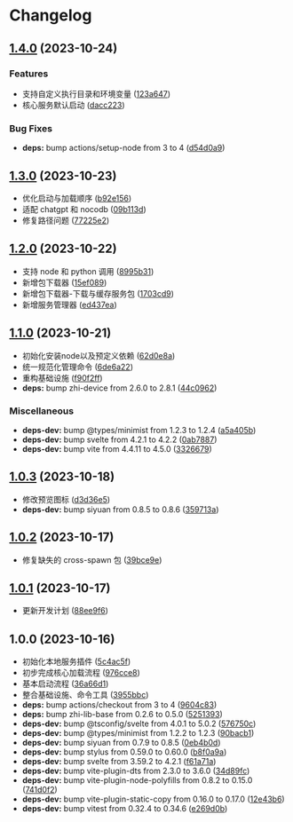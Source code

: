 # Changelog

## [1.4.0](https://github.com/terwer/siyuan-plugin-local-service/compare/v1.3.0...v1.4.0) (2023-10-24)
### Features
* 支持自定义执行目录和环境变量 ([123a647](https://github.com/terwer/siyuan-plugin-local-service/commit/123a6473f868d4f21d789432870521478eb2782c))
* 核心服务默认启动 ([dacc223](https://github.com/terwer/siyuan-plugin-local-service/commit/dacc223ac2541c581f90603344cc289a6f299093))
### Bug Fixes
* **deps:** bump actions/setup-node from 3 to 4 ([d54d0a9](https://github.com/terwer/siyuan-plugin-local-service/commit/d54d0a9b9f9983d10a37887d5e01df00787f1a26))
## [1.3.0](https://github.com/terwer/siyuan-plugin-local-service/compare/v1.2.0...v1.3.0) (2023-10-23)
* 优化启动与加载顺序 ([b92e156](https://github.com/terwer/siyuan-plugin-local-service/commit/b92e1565d759a4218983bbf585f34040a5ad07fe))
* 适配 chatgpt 和 nocodb ([09b113d](https://github.com/terwer/siyuan-plugin-local-service/commit/09b113d2621f32d21e730d8828dbd047a785bd73))
* 修复路径问题 ([77225e2](https://github.com/terwer/siyuan-plugin-local-service/commit/77225e204c198c83ef3171d17c9a60687f17df4e))
## [1.2.0](https://github.com/terwer/siyuan-plugin-local-service/compare/v1.1.0...v1.2.0) (2023-10-22)
* 支持 node 和 python 调用 ([8995b31](https://github.com/terwer/siyuan-plugin-local-service/commit/8995b31ac0edc838cb54461ba853cc37d00f54a0))
* 新增包下载器 ([15ef089](https://github.com/terwer/siyuan-plugin-local-service/commit/15ef089c0c4cf4282479a5c356f505a5d3db7fcf))
* 新增包下载器-下载与缓存服务包 ([1703cd9](https://github.com/terwer/siyuan-plugin-local-service/commit/1703cd98574d186b5a3e75c59b2227ba48d96722))
* 新增服务管理器 ([ed437ea](https://github.com/terwer/siyuan-plugin-local-service/commit/ed437ea350d167d872046aac226820a5207540b2))
## [1.1.0](https://github.com/terwer/siyuan-plugin-local-service/compare/v1.0.3...v1.1.0) (2023-10-21)
* 初始化安装node以及预定义依赖 ([62d0e8a](https://github.com/terwer/siyuan-plugin-local-service/commit/62d0e8a31845ae7e97ad208a8b4595a40462c29f))
* 统一规范化管理命令 ([6de6a22](https://github.com/terwer/siyuan-plugin-local-service/commit/6de6a22a6583128e6cedf7f9e41402cffcd378ce))
* 重构基础设施 ([f90f2ff](https://github.com/terwer/siyuan-plugin-local-service/commit/f90f2ff4147b4af10299894e207498c044aa33e5))
* **deps:** bump zhi-device from 2.6.0 to 2.8.1 ([44c0962](https://github.com/terwer/siyuan-plugin-local-service/commit/44c09623aa76fd24f1269ab89e0c3969f561e9f4))
### Miscellaneous
* **deps-dev:** bump @types/minimist from 1.2.3 to 1.2.4 ([a5a405b](https://github.com/terwer/siyuan-plugin-local-service/commit/a5a405b2bf9def33533d03d51f5cbc4e7e716309))
* **deps-dev:** bump svelte from 4.2.1 to 4.2.2 ([0ab7887](https://github.com/terwer/siyuan-plugin-local-service/commit/0ab788723f2d0a4c223d1b306e4e01c68295d689))
* **deps-dev:** bump vite from 4.4.11 to 4.5.0 ([3326679](https://github.com/terwer/siyuan-plugin-local-service/commit/33266793607a299dc26eb26ca62bc87a955cd488))
## [1.0.3](https://github.com/terwer/siyuan-plugin-local-service/compare/v1.0.2...v1.0.3) (2023-10-18)
* 修改预览图标 ([d3d36e5](https://github.com/terwer/siyuan-plugin-local-service/commit/d3d36e50fb481170827647d1a36e6a3d439b8f12))
* **deps-dev:** bump siyuan from 0.8.5 to 0.8.6 ([359713a](https://github.com/terwer/siyuan-plugin-local-service/commit/359713aeec743d1534305760bbd71eb988726475))
## [1.0.2](https://github.com/terwer/siyuan-plugin-local-service/compare/v1.0.1...v1.0.2) (2023-10-17)
* 修复缺失的 cross-spawn 包 ([39bce9e](https://github.com/terwer/siyuan-plugin-local-service/commit/39bce9e40a93eb800a699528d9ef844b5f7e6515))
## [1.0.1](https://github.com/terwer/siyuan-plugin-local-service/compare/v1.0.0...v1.0.1) (2023-10-17)
* 更新开发计划 ([88ee9f6](https://github.com/terwer/siyuan-plugin-local-service/commit/88ee9f6f8174f31a606f816533cb8f033522916f))
## 1.0.0 (2023-10-16)
* 初始化本地服务插件 ([5c4ac5f](https://github.com/terwer/siyuan-plugin-local-service/commit/5c4ac5fe014f659d0968b93b478c07ca8b756246))
* 初步完成核心加载流程 ([976cce8](https://github.com/terwer/siyuan-plugin-local-service/commit/976cce8566188a5a48e33ab2db83e8a561b8ff69))
* 基本启动流程 ([36a66d1](https://github.com/terwer/siyuan-plugin-local-service/commit/36a66d11252cb435782f1b42aaf8c9778b92b40d))
* 整合基础设施、命令工具 ([3955bbc](https://github.com/terwer/siyuan-plugin-local-service/commit/3955bbc53a22a1deae209a8485b1e90c23ad2aba))
* **deps:** bump actions/checkout from 3 to 4 ([9604c83](https://github.com/terwer/siyuan-plugin-local-service/commit/9604c83eacfdd68bd86362d5c2b7e37b1f9710f0))
* **deps:** bump zhi-lib-base from 0.2.6 to 0.5.0 ([5251393](https://github.com/terwer/siyuan-plugin-local-service/commit/5251393e1065da85883d8a14eb37202147807474))
* **deps-dev:** bump @tsconfig/svelte from 4.0.1 to 5.0.2 ([576750c](https://github.com/terwer/siyuan-plugin-local-service/commit/576750c24f419f36fd6d138234b52cd2595fec0f))
* **deps-dev:** bump @types/minimist from 1.2.2 to 1.2.3 ([90bacb1](https://github.com/terwer/siyuan-plugin-local-service/commit/90bacb165259ccdf959ea0b1199ebcbc50cd4864))
* **deps-dev:** bump siyuan from 0.7.9 to 0.8.5 ([0eb4b0d](https://github.com/terwer/siyuan-plugin-local-service/commit/0eb4b0d9b561fc42d7e3bd27e7c17bb753cfff5c))
* **deps-dev:** bump stylus from 0.59.0 to 0.60.0 ([b8f0a9a](https://github.com/terwer/siyuan-plugin-local-service/commit/b8f0a9abe4c02965e112631e9a4abb0bc711fd21))
* **deps-dev:** bump svelte from 3.59.2 to 4.2.1 ([f61a71a](https://github.com/terwer/siyuan-plugin-local-service/commit/f61a71a7847e5ad465d400331542097684c5f244))
* **deps-dev:** bump vite-plugin-dts from 2.3.0 to 3.6.0 ([34d89fc](https://github.com/terwer/siyuan-plugin-local-service/commit/34d89fc8296efa4469ca6e06e2d687805c24ebd5))
* **deps-dev:** bump vite-plugin-node-polyfills from 0.8.2 to 0.15.0 ([741d0f2](https://github.com/terwer/siyuan-plugin-local-service/commit/741d0f2f3951748869d2ae8a8c537faeeb3a50c1))
* **deps-dev:** bump vite-plugin-static-copy from 0.16.0 to 0.17.0 ([12e43b6](https://github.com/terwer/siyuan-plugin-local-service/commit/12e43b6cc4a955aabecf32cdfac6f8ba5945338d))
* **deps-dev:** bump vitest from 0.32.4 to 0.34.6 ([e269d0b](https://github.com/terwer/siyuan-plugin-local-service/commit/e269d0b22330b39775a8911fae6a3a5bb9d4dd9f))